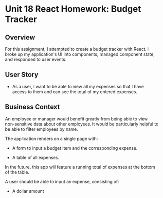 # Unit 18 React Homework: Budget Tracker

## Overview

For this assignment, I attempted to create a budget tracker with React. I broke up my application's UI into components, managed component state, and responded to user events.

## User Story

* As a user, I want to be able to view all my expenses so that I have access to them and can see the total of my entered expenses.

## Business Context

An employee or manager would benefit greatly from being able to view non-sensitive data about other employees. It would be particularly helpful to be able to filter employees by name.

The application renders on a single page with:

  * A form to input a budget item and the corresponding expense.

  * A table of all expenses.

  In the future, this app will feature a running total of expenses at the bottom of the table.
  
A user should be able to input an expense, consisting of: 

  * A dollar amount

